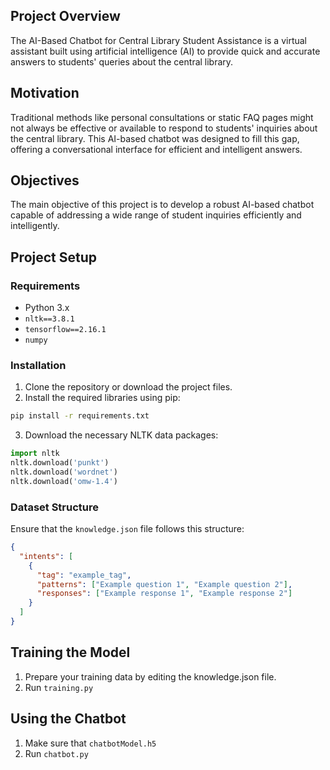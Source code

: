 ## Project Overview

The AI-Based Chatbot for Central Library Student Assistance is a virtual assistant built using artificial intelligence (AI) to provide quick and accurate answers to students' queries about the central library.

## Motivation

Traditional methods like personal consultations or static FAQ pages might not always be effective or available to respond to students' inquiries about the central library. This AI-based chatbot was designed to fill this gap, offering a conversational interface for efficient and intelligent answers.

## Objectives
The main objective of this project is to develop a robust AI-based chatbot capable of addressing a wide range of student inquiries efficiently and intelligently.

## Project Setup
### Requirements
- Python 3.x
- `nltk==3.8.1`
- `tensorflow==2.16.1`
- `numpy`

### Installation
1. Clone the repository or download the project files.
2. Install the required libraries using pip:
```bash
pip install -r requirements.txt
```
3. Download the necessary NLTK data packages:

```python
import nltk
nltk.download('punkt')
nltk.download('wordnet')
nltk.download('omw-1.4')
```

### Dataset Structure
Ensure that the `knowledge.json` file follows this structure:
```json
{
  "intents": [
    {
      "tag": "example_tag",
      "patterns": ["Example question 1", "Example question 2"],
      "responses": ["Example response 1", "Example response 2"]
    }
  ]
}
```

## Training the Model
1. Prepare your training data by editing the knowledge.json file.
2. Run `training.py`

## Using the Chatbot
1. Make sure that `chatbotModel.h5`
2. Run `chatbot.py`
